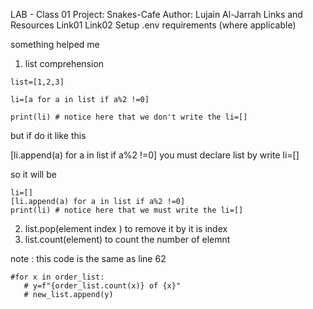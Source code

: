 LAB - Class 01
Project: Snakes-Cafe
Author: Lujain Al-Jarrah
Links and Resources
Link01
Link02
Setup
.env requirements (where applicable)


something helped me
1. list comprehension
``` 
list=[1,2,3]

li=[a for a in list if a%2 !=0]

print(li) # notice here that we don't write the li=[] 
```
but if do it like this

[li.append(a) for a in list if a%2 !=0] you must declare list by write li=[]

so it will be 
```
li=[]
[li.append(a) for a in list if a%2 !=0]
print(li) # notice here that we must write the li=[]
```
2. list.pop(element index ) to remove it by it is index 
3. list.count(element) to count the number of elemnt

note : this code is the same as line 62
```
#for x in order_list:
   # y=f"{order_list.count(x)} of {x}"
   # new_list.append(y)
   ```